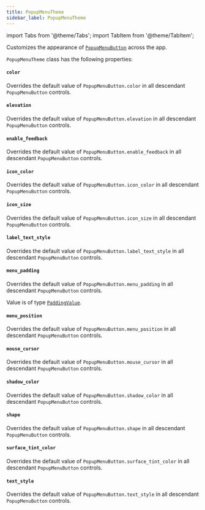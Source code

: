 ```yaml
---
title: PopupMenuTheme
sidebar_label: PopupMenuTheme
---
```

import Tabs from '@theme/Tabs';
import TabItem from '@theme/TabItem';

Customizes the appearance of [`PopupMenuButton`](/docs/controls/popupmenubutton) across the app.

`PopupMenuTheme` class has the following properties:

#### `color`

Overrides the default value of `PopupMenuButton.color` in all descendant `PopupMenuButton` controls.

#### `elevation`

Overrides the default value of `PopupMenuButton.elevation` in all descendant `PopupMenuButton` controls.

#### `enable_feedback`

Overrides the default value of `PopupMenuButton.enable_feedback` in all descendant `PopupMenuButton` controls.

#### `icon_color`

Overrides the default value of `PopupMenuButton.icon_color` in all descendant `PopupMenuButton` controls.

#### `icon_size`

Overrides the default value of `PopupMenuButton.icon_size` in all descendant `PopupMenuButton` controls.

#### `label_text_style`

Overrides the default value of `PopupMenuButton.label_text_style` in all descendant `PopupMenuButton` controls.

#### `menu_padding`

Overrides the default value of `PopupMenuButton.menu_padding` in all descendant `PopupMenuButton` controls.

Value is of type [`PaddingValue`](/docs/reference/types/aliases#paddingvalue).

#### `menu_position`

Overrides the default value of `PopupMenuButton.menu_position` in all descendant `PopupMenuButton` controls.

#### `mouse_cursor`

Overrides the default value of `PopupMenuButton.mouse_cursor` in all descendant `PopupMenuButton` controls.

#### `shadow_color`

Overrides the default value of `PopupMenuButton.shadow_color` in all descendant `PopupMenuButton` controls.

#### `shape`

Overrides the default value of `PopupMenuButton.shape` in all descendant `PopupMenuButton` controls.

#### `surface_tint_color`

Overrides the default value of `PopupMenuButton.surface_tint_color` in all descendant `PopupMenuButton` controls.

#### `text_style`

Overrides the default value of `PopupMenuButton.text_style` in all descendant `PopupMenuButton` controls.

